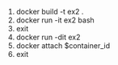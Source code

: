 1. docker build -t ex2 .
2. docker run -it ex2 bash
3. exit
4. docker run -dit ex2
5. docker attach $container_id
6. exit